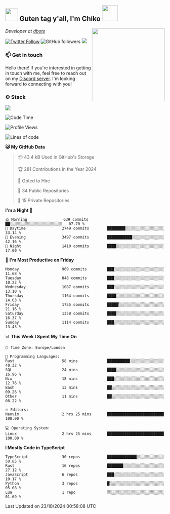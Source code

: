 <h2><img src="https://cdn.discordapp.com/emojis/1100181376730402906.gif?quality=lossless" width="40"> Guten tag y'all, I'm Chiko <img src="https://a.ppy.sh/15907233" width="50"></h2>
<a href="https://cataas.com"><img align='right' src="https://cataas.com/cat" width="230"></a>
<p><em>Developer at <a href="https://github.com/dbotsfun">dbots</a></em></p>

[![Twitter Follow](https://img.shields.io/twitter/follow/chikoxq?label=Follow)](https://twitter.com/intent/follow?screen_name=chikoxq)
![GitHub followers](https://img.shields.io/github/followers/chikof?label=Follow&style=social)
![](https://komarev.com/ghpvc/?username=chikof&color=blue)

### 📫 Get in touch
Hello there! If you're interested in getting in touch with me, feel free to reach out on my [Discord server](https://discord.gg/sejc7TnX6N). I'm looking forward to connecting with you!

### ⚙️ Stack
[![](https://skillicons.dev/icons?i=git,kubernetes,docker,js,ts,cloudflare,css,deno,express,graphql,html,mongodb,nestjs,py,react,apollo,bash,java,lua,nextjs,netlify,nodejs,ps,powershell,rust,neovim,tauri,sentry,postgres,tailwind,prisma,actix,workers)](https://skillicons.dev)

<!--START_SECTION:waka-->
![Code Time](http://img.shields.io/badge/Code%20Time-1%2C912%20hrs%2059%20mins-blue)

![Profile Views](http://img.shields.io/badge/Profile%20Views-0-blue)

![Lines of code](https://img.shields.io/badge/From%20Hello%20World%20I%27ve%20Written-6.8%20million%20lines%20of%20code-blue)

**🐱 My GitHub Data** 

> 📦 43.4 kB Used in GitHub's Storage 
 > 
> 🏆 281 Contributions in the Year 2024
 > 
> 💼 Opted to Hire
 > 
> 📜 34 Public Repositories 
 > 
> 🔑 15 Private Repositories 
 > 
**I'm a Night 🦉** 

```text
🌞 Morning                639 commits         ██░░░░░░░░░░░░░░░░░░░░░░░   07.70 % 
🌆 Daytime                2749 commits        ████████░░░░░░░░░░░░░░░░░   33.14 % 
🌃 Evening                3497 commits        ███████████░░░░░░░░░░░░░░   42.16 % 
🌙 Night                  1410 commits        ████░░░░░░░░░░░░░░░░░░░░░   17.00 % 
```
📅 **I'm Most Productive on Friday** 

```text
Monday                   969 commits         ███░░░░░░░░░░░░░░░░░░░░░░   11.68 % 
Tuesday                  848 commits         ███░░░░░░░░░░░░░░░░░░░░░░   10.22 % 
Wednesday                1087 commits        ███░░░░░░░░░░░░░░░░░░░░░░   13.10 % 
Thursday                 1164 commits        ████░░░░░░░░░░░░░░░░░░░░░   14.03 % 
Friday                   1755 commits        █████░░░░░░░░░░░░░░░░░░░░   21.16 % 
Saturday                 1358 commits        ████░░░░░░░░░░░░░░░░░░░░░   16.37 % 
Sunday                   1114 commits        ███░░░░░░░░░░░░░░░░░░░░░░   13.43 % 
```


📊 **This Week I Spent My Time On** 

```text
🕑︎ Time Zone: Europe/London

💬 Programming Languages: 
Rust                     58 mins             ██████████░░░░░░░░░░░░░░░   40.32 % 
SQL                      24 mins             ████░░░░░░░░░░░░░░░░░░░░░   16.96 % 
Nix                      18 mins             ███░░░░░░░░░░░░░░░░░░░░░░   12.76 % 
Bash                     13 mins             ██░░░░░░░░░░░░░░░░░░░░░░░   09.26 % 
Other                    11 mins             ██░░░░░░░░░░░░░░░░░░░░░░░   08.22 % 

🔥 Editors: 
Neovim                   2 hrs 25 mins       █████████████████████████   100.00 % 

💻 Operating System: 
Linux                    2 hrs 25 mins       █████████████████████████   100.00 % 
```

**I Mostly Code in TypeScript** 

```text
TypeScript               30 repos            █████████████░░░░░░░░░░░░   50.85 % 
Rust                     16 repos            ███████░░░░░░░░░░░░░░░░░░   27.12 % 
JavaScript               6 repos             ███░░░░░░░░░░░░░░░░░░░░░░   10.17 % 
Python                   3 repos             █░░░░░░░░░░░░░░░░░░░░░░░░   05.08 % 
Lua                      1 repo              ░░░░░░░░░░░░░░░░░░░░░░░░░   01.69 % 
```




 Last Updated on 23/10/2024 00:58:08 UTC
<!--END_SECTION:waka-->


<!--
<p align="center">
     <a href="https://discord.gg/HhybNhchcC"><img src="https://invidget.switchblade.xyz/sejc7TnX6N" align="center" ><a>
</p> 
-->

